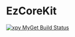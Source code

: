 ﻿EzCoreKit
=====
[![xpy MyGet Build Status](https://www.myget.org/BuildSource/Badge/xpy?identifier=9e998e97-5cd7-475e-bf52-1c1ffed913f4)](https://www.myget.org/)